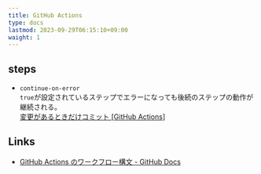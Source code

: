 ```yaml
---
title: GitHub Actions
type: docs
lastmod: 2023-09-29T06:15:10+09:00
waight: 1
---
```


## steps

- `continue-on-error`  
  `true`が設定されているステップでエラーになっても後続のステップの動作が継続される。  
  [変更があるときだけコミット [GitHub Actions]](https://zenn.dev/snowcait/articles/903d86d668fcb7)

## Links

- [GitHub Actions のワークフロー構文 - GitHub Docs](https://docs.github.com/ja/actions/using-workflows/workflow-syntax-for-github-actions)
